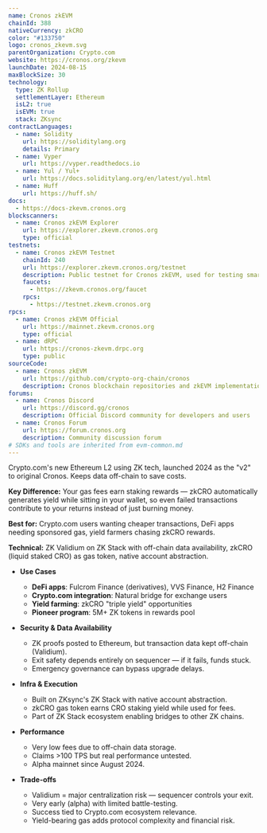 ```yaml
---
name: Cronos zkEVM
chainId: 388
nativeCurrency: zkCRO
color: "#133750"
logo: cronos_zkevm.svg
parentOrganization: Crypto.com
website: https://cronos.org/zkevm
launchDate: 2024-08-15
maxBlockSize: 30
technology:
  type: ZK Rollup
  settlementLayer: Ethereum
  isL2: true
  isEVM: true
  stack: ZKsync
contractLanguages:
  - name: Solidity
    url: https://soliditylang.org
    details: Primary
  - name: Vyper
    url: https://vyper.readthedocs.io
  - name: Yul / Yul+
    url: https://docs.soliditylang.org/en/latest/yul.html
  - name: Huff
    url: https://huff.sh/
docs:
  - https://docs-zkevm.cronos.org
blockscanners:
  - name: Cronos zkEVM Explorer
    url: https://explorer.zkevm.cronos.org
    type: official
testnets:
  - name: Cronos zkEVM Testnet
    chainId: 240
    url: https://explorer.zkevm.cronos.org/testnet
    description: Public testnet for Cronos zkEVM, used for testing smart contracts and dApps before mainnet deployment.
    faucets:
      - https://zkevm.cronos.org/faucet
    rpcs:
      - https://testnet.zkevm.cronos.org
rpcs:
  - name: Cronos zkEVM Official
    url: https://mainnet.zkevm.cronos.org
    type: official
  - name: dRPC
    url: https://cronos-zkevm.drpc.org
    type: public
sourceCode:
  - name: Cronos zkEVM
    url: https://github.com/crypto-org-chain/cronos
    description: Cronos blockchain repositories and zkEVM implementation
forums:
  - name: Cronos Discord
    url: https://discord.gg/cronos
    description: Official Discord community for developers and users
  - name: Cronos Forum
    url: https://forum.cronos.org
    description: Community discussion forum
# SDKs and tools are inherited from evm-common.md
---
```


Crypto.com's new Ethereum L2 using ZK tech, launched 2024 as the "v2" to original Cronos. Keeps data off-chain to save costs.

**Key Difference:** Your gas fees earn staking rewards — zkCRO automatically generates yield while sitting in your wallet, so even failed transactions contribute to your returns instead of just burning money.

**Best for:** Crypto.com users wanting cheaper transactions, DeFi apps needing sponsored gas, yield farmers chasing zkCRO rewards.

**Technical:** ZK Validium on ZK Stack with off-chain data availability, zkCRO (liquid staked CRO) as gas token, native account abstraction.

- **Use Cases**
  - **DeFi apps**: Fulcrom Finance (derivatives), VVS Finance, H2 Finance
  - **Crypto.com integration**: Natural bridge for exchange users
  - **Yield farming**: zkCRO "triple yield" opportunities
  - **Pioneer program**: 5M+ ZK tokens in rewards pool

- **Security & Data Availability**
  - ZK proofs posted to Ethereum, but transaction data kept off-chain (Validium).
  - Exit safety depends entirely on sequencer — if it fails, funds stuck.
  - Emergency governance can bypass upgrade delays.

- **Infra & Execution**
  - Built on ZKsync's ZK Stack with native account abstraction.
  - zkCRO gas token earns CRO staking yield while used for fees.
  - Part of ZK Stack ecosystem enabling bridges to other ZK chains.

- **Performance**
  - Very low fees due to off-chain data storage.
  - Claims >100 TPS but real performance untested.
  - Alpha mainnet since August 2024.

- **Trade-offs**
  - Validium = major centralization risk — sequencer controls your exit.
  - Very early (alpha) with limited battle-testing.
  - Success tied to Crypto.com ecosystem relevance.
  - Yield-bearing gas adds protocol complexity and financial risk.
